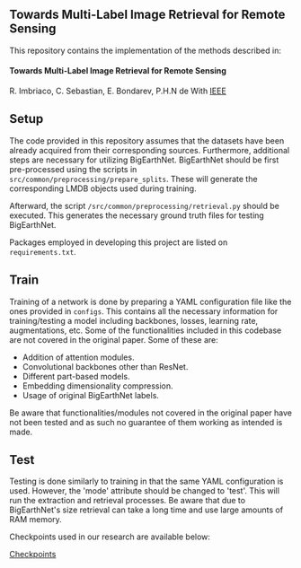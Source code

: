 ## Towards Multi-Label Image Retrieval for Remote Sensing

This repository contains the implementation of the methods described in: 
#### Towards Multi-Label Image Retrieval for Remote Sensing 
R. Imbriaco, C. Sebastian, E. Bondarev, P.H.N de With [IEEE](https://ieeexplore.ieee.org/document/9491804)

## Setup

The code provided in this repository assumes that the datasets have been already 
acquired from their corresponding sources. Furthermore, additional steps are 
necessary for utilizing BigEarthNet. BigEarthNet should be first pre-processed 
using the scripts in  `src/common/preprocessing/prepare_splits`. These will 
generate the corresponding LMDB objects used during training.  

Afterward, the script `/src/common/preprocessing/retrieval.py` should be executed. 
This generates the necessary ground truth files for testing BigEarthNet.

Packages employed in developing this project are listed on `requirements.txt`.

## Train

Training of a network is done by preparing a YAML configuration file like the 
ones provided in `configs`. This contains all the necessary information for 
training/testing a model including backbones, losses, learning rate, 
augmentations, etc. Some of the functionalities included in this codebase
 are not covered in the original paper. Some of these are:

* Addition of attention modules.
* Convolutional backbones other than ResNet.
* Different part-based models.
* Embedding dimensionality compression. 
* Usage of original BigEarthNet labels.
 
Be aware that functionalities/modules not covered in the original paper
have not been tested and as such no guarantee of them working as intended is made. 


## Test

Testing is done similarly to training in that the same YAML configuration is used.
However, the 'mode' attribute should be changed to 'test'. This will run the 
extraction and retrieval processes. Be aware that due to BigEarthNet's size 
retrieval can take a long time and use large amounts of RAM memory. 

Checkpoints used in our research are available below:

[Checkpoints](https://mega.nz/file/gJQHhQLJ#zux6Db4NCK__A5lGtydRitsUTq84WmlVD-RveZzmCDk)
